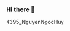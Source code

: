 ### Hi there 👋
4395_NguyenNgocHuy
<!--
**HuySilver/HuySilver** is a ✨ _special_ ✨ repository because its `README.md` (this file) appears on your GitHub profile.

- ⚡ Fun fact: Iam a bad boi
-->
